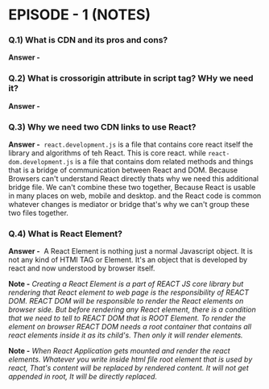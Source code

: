# EPISODE - 1 (NOTES)

### Q.1) What is CDN and its pros and cons?
**Answer -**&nbsp;

### Q.2) What is crossorigin attribute in script tag? WHy we need it?
**Answer -**&nbsp;

### Q.3) Why we need two CDN links to use React?
**Answer -**&nbsp; `react.development.js` is a file that contains core react itself the library and algorithms of teh React. This is core react. while `react-dom.development.js` is a file that contains dom related methods and things that is a bridge of communication between React and DOM. Because Browsers can't understand React directly thats why we need this additional bridge file. 
We can't combine these two together, Because React is usable in many places on web, mobile and desktop. and the React code is common whatever changes is mediator or bridge that's why we can't group these two files together.

### Q.4) What is React Element?
**Answer -**&nbsp; A React Element is nothing just a normal Javascript object. It is not any kind of HTMl TAG or Element. It's an object that is developed by react and now understood by browser itself.


**Note -** *Creating a React Element is a part of REACT JS core library but rendering that React element to web page is the responsibility of REACT DOM. REACT DOM will be responsible to render the React elements on browser side. But before rendering any React element, there is a condition that we need to tell to REACT DOM that is ROOT Element. To render the element on browser REACT DOM needs a root container that contains all react elements inside it as its child's. Then only it will render elements.*


**Note -** *When React Application gets mounted and render the react elements. Whatever you write inside html file root element that is used by react, That's content will be replaced by rendered content. It will not get appended in root, It will be directly replaced.*

